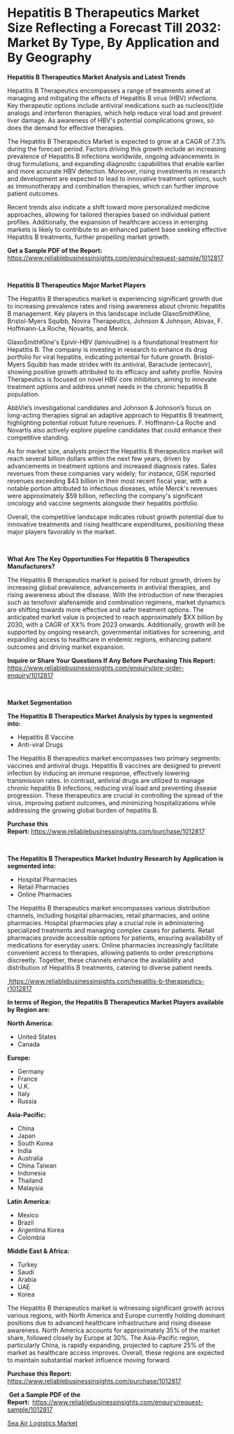 <p><h1>Hepatitis B Therapeutics Market Size Reflecting a Forecast Till 2032: Market By Type, By Application and By Geography</h1></p><p><strong>Hepatitis B Therapeutics Market Analysis and Latest Trends</strong></p>
<p><p>Hepatitis B Therapeutics encompasses a range of treatments aimed at managing and mitigating the effects of Hepatitis B virus (HBV) infections. Key therapeutic options include antiviral medications such as nucleos(t)ide analogs and interferon therapies, which help reduce viral load and prevent liver damage. As awareness of HBV's potential complications grows, so does the demand for effective therapies.</p><p>The Hepatitis B Therapeutics Market is expected to grow at a CAGR of 7.3% during the forecast period. Factors driving this growth include an increasing prevalence of Hepatitis B infections worldwide, ongoing advancements in drug formulations, and expanding diagnostic capabilities that enable earlier and more accurate HBV detection. Moreover, rising investments in research and development are expected to lead to innovative treatment options, such as immunotherapy and combination therapies, which can further improve patient outcomes.</p><p>Recent trends also indicate a shift toward more personalized medicine approaches, allowing for tailored therapies based on individual patient profiles. Additionally, the expansion of healthcare access in emerging markets is likely to contribute to an enhanced patient base seeking effective Hepatitis B treatments, further propelling market growth.</p></p>
<p><strong>Get a Sample PDF of the Report:&nbsp;</strong> <a href="https://www.reliablebusinessinsights.com/enquiry/request-sample/1012817?utm_campaign=2733&utm_medium=2&utm_source=Github&utm_content=ia&utm_term=05032025&utm_id=hepatitis-b-therapeutics">https://www.reliablebusinessinsights.com/enquiry/request-sample/1012817</a></p>
<p>&nbsp;</p>
<p><strong>Hepatitis B Therapeutics Major Market Players</strong></p>
<p><p>The Hepatitis B therapeutics market is experiencing significant growth due to increasing prevalence rates and rising awareness about chronic hepatitis B management. Key players in this landscape include GlaxoSmithKline, Bristol-Myers Squibb, Novira Therapeutics, Johnson & Johnson, Abivax, F. Hoffmann-La Roche, Novartis, and Merck.</p><p>GlaxoSmithKline's Epivir-HBV (lamivudine) is a foundational treatment for Hepatitis B. The company is investing in research to enhance its drug portfolio for viral hepatitis, indicating potential for future growth. Bristol-Myers Squibb has made strides with its antiviral, Baraclude (entecavir), showing positive growth attributed to its efficacy and safety profile. Novira Therapeutics is focused on novel HBV core inhibitors, aiming to innovate treatment options and address unmet needs in the chronic hepatitis B population.</p><p>AbbVie’s investigational candidates and Johnson & Johnson’s focus on long-acting therapies signal an adaptive approach to Hepatitis B treatment, highlighting potential robust future revenues. F. Hoffmann-La Roche and Novartis also actively explore pipeline candidates that could enhance their competitive standing.</p><p>As for market size, analysts project the Hepatitis B therapeutics market will reach several billion dollars within the next few years, driven by advancements in treatment options and increased diagnosis rates. Sales revenues from these companies vary widely; for instance, GSK reported revenues exceeding $43 billion in their most recent fiscal year, with a notable portion attributed to infectious diseases, while Merck's revenues were approximately $59 billion, reflecting the company's significant oncology and vaccine segments alongside their hepatitis portfolio.</p><p>Overall, the competitive landscape indicates robust growth potential due to innovative treatments and rising healthcare expenditures, positioning these major players favorably in the market.</p></p>
<p>&nbsp;</p>
<p><strong>What Are The Key Opportunities For Hepatitis B Therapeutics Manufacturers?</strong></p>
<p><p>The Hepatitis B therapeutics market is poised for robust growth, driven by increasing global prevalence, advancements in antiviral therapies, and rising awareness about the disease. With the introduction of new therapies such as tenofovir alafenamide and combination regimens, market dynamics are shifting towards more effective and safer treatment options. The anticipated market value is projected to reach approximately $XX billion by 2030, with a CAGR of XX% from 2023 onwards. Additionally, growth will be supported by ongoing research, governmental initiatives for screening, and expanding access to healthcare in endemic regions, enhancing patient outcomes and driving market expansion.</p></p>
<p><strong>Inquire or Share Your Questions If Any Before Purchasing This Report:</strong> <a href="https://www.reliablebusinessinsights.com/enquiry/pre-order-enquiry/1012817?utm_campaign=2733&utm_medium=2&utm_source=Github&utm_content=ia&utm_term=05032025&utm_id=hepatitis-b-therapeutics">https://www.reliablebusinessinsights.com/enquiry/pre-order-enquiry/1012817</a></p>
<p>&nbsp;</p>
<p><strong>Market Segmentation</strong></p>
<p><strong>The Hepatitis B Therapeutics Market Analysis by types is segmented into:</strong></p>
<p><ul><li>Hepatitis B Vaccine</li><li>Anti-viral Drugs</li></ul></p>
<p><p>The Hepatitis B therapeutics market encompasses two primary segments: vaccines and antiviral drugs. Hepatitis B vaccines are designed to prevent infection by inducing an immune response, effectively lowering transmission rates. In contrast, antiviral drugs are utilized to manage chronic hepatitis B infections, reducing viral load and preventing disease progression. These therapeutics are crucial in controlling the spread of the virus, improving patient outcomes, and minimizing hospitalizations while addressing the growing global burden of hepatitis B.</p></p>
<p><strong>Purchase this Report:&nbsp;</strong><a href="https://www.reliablebusinessinsights.com/purchase/1012817?utm_campaign=2733&utm_medium=2&utm_source=Github&utm_content=ia&utm_term=05032025&utm_id=hepatitis-b-therapeutics">https://www.reliablebusinessinsights.com/purchase/1012817</a></p>
<p>&nbsp;</p>
<p><strong>The Hepatitis B Therapeutics Market Industry Research by Application is segmented into:</strong></p>
<p><ul><li>Hospital Pharmacies</li><li>Retail Pharmacies</li><li>Online Pharmacies</li></ul></p>
<p><p>The Hepatitis B therapeutics market encompasses various distribution channels, including hospital pharmacies, retail pharmacies, and online pharmacies. Hospital pharmacies play a crucial role in administering specialized treatments and managing complex cases for patients. Retail pharmacies provide accessible options for patients, ensuring availability of medications for everyday users. Online pharmacies increasingly facilitate convenient access to therapies, allowing patients to order prescriptions discreetly. Together, these channels enhance the availability and distribution of Hepatitis B treatments, catering to diverse patient needs.</p></p>
<p><a href="https://www.reliablebusinessinsights.com/hepatitis-b-therapeutics-r1012817?utm_campaign=2733&utm_medium=2&utm_source=Github&utm_content=ia&utm_term=05032025&utm_id=hepatitis-b-therapeutics">&nbsp;https://www.reliablebusinessinsights.com/hepatitis-b-therapeutics-r1012817</a></p>
<p><strong>In terms of Region, the Hepatitis B Therapeutics Market Players available by Region are:</strong></p>
<p>
    <p> <strong> North America: </strong>
        <ul>
            <li>United States</li>
            <li>Canada</li>
        </ul>
        </p> 
    <p> <strong> Europe: </strong>
        <ul>
            <li>Germany</li>
            <li>France</li>
            <li>U.K.</li>
            <li>Italy</li>
            <li>Russia</li>
        </ul>
        </p> 
    <p> <strong> Asia-Pacific: </strong>
        <ul>
            <li>China</li>
            <li>Japan</li>
            <li>South Korea</li>
            <li>India</li>
            <li>Australia</li>
            <li>China Taiwan</li>
            <li>Indonesia</li>
            <li>Thailand</li>
            <li>Malaysia</li>
        </ul>
        </p> 
    <p> <strong> Latin America: </strong>
        <ul>
            <li>Mexico</li>
            <li>Brazil</li>
            <li>Argentina Korea</li>
            <li>Colombia</li>
        </ul>
        </p> 
    <p> <strong> Middle East & Africa: </strong>
        <ul>
            <li>Turkey</li>
            <li>Saudi</li>
            <li>Arabia</li>
            <li>UAE</li>
            <li>Korea</li>
        </ul>
    </p>
    </p>
<p><p>The Hepatitis B therapeutics market is witnessing significant growth across various regions, with North America and Europe currently holding dominant positions due to advanced healthcare infrastructure and rising disease awareness. North America accounts for approximately 35% of the market share, followed closely by Europe at 30%. The Asia-Pacific region, particularly China, is rapidly expanding, projected to capture 25% of the market as healthcare access improves. Overall, these regions are expected to maintain substantial market influence moving forward.</p></p>
<p><strong>Purchase this Report: </strong><a href="https://www.reliablebusinessinsights.com/purchase/1012817?utm_campaign=2733&utm_medium=2&utm_source=Github&utm_content=ia&utm_term=05032025&utm_id=hepatitis-b-therapeutics">https://www.reliablebusinessinsights.com/purchase/1012817</a></p>
<p>&nbsp;<strong>Get a Sample PDF of the Report:&nbsp;&nbsp;</strong><a href="https://www.reliablebusinessinsights.com/enquiry/request-sample/1012817?utm_campaign=2733&utm_medium=2&utm_source=Github&utm_content=ia&utm_term=05032025&utm_id=hepatitis-b-therapeutics">https://www.reliablebusinessinsights.com/enquiry/request-sample/1012817</a></p>
<p><strong></strong></p>
<p><p><a href="https://github.com/antonioc6hal/Market-Research-Report-List-1/blob/main/sea-air-logistics-market.md?utm_campaign=2733&utm_medium=2&utm_source=Github&utm_content=ia&utm_term=05032025&utm_id=hepatitis-b-therapeutics">Sea Air Logistics Market</a></p></p>